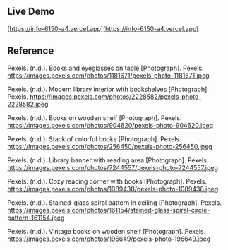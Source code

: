 ## Live Demo
[https://info-6150-a4.vercel.app](https://info-6150-a4.vercel.app)
## Reference
Pexels. (n.d.). Books and eyeglasses on table [Photograph]. Pexels. https://images.pexels.com/photos/1181671/pexels-photo-1181671.jpeg

Pexels. (n.d.). Modern library interior with bookshelves [Photograph]. Pexels. https://images.pexels.com/photos/2228582/pexels-photo-2228582.jpeg

Pexels. (n.d.). Books on wooden shelf [Photograph]. Pexels. https://images.pexels.com/photos/904620/pexels-photo-904620.jpeg

Pexels. (n.d.). Stack of colorful books [Photograph]. Pexels. https://images.pexels.com/photos/256450/pexels-photo-256450.jpeg

Pexels. (n.d.). Library banner with reading area [Photograph]. Pexels. https://images.pexels.com/photos/7244557/pexels-photo-7244557.jpeg

Pexels. (n.d.). Cozy reading corner with books [Photograph]. Pexels. https://images.pexels.com/photos/1089438/pexels-photo-1089438.jpeg

Pexels. (n.d.). Stained-glass spiral pattern in ceiling [Photograph]. Pexels. https://images.pexels.com/photos/161154/stained-glass-spiral-circle-pattern-161154.jpeg

Pexels. (n.d.). Vintage books on wooden shelf [Photograph]. Pexels. https://images.pexels.com/photos/196649/pexels-photo-196649.jpeg
